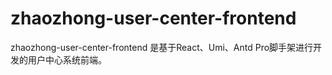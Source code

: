 # zhaozhong-user-center-frontend
zhaozhong-user-center-frontend 是基于React、Umi、Antd Pro脚手架进行开发的用户中心系统前端。
